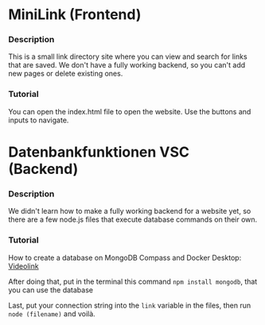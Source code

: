 # MiniLink (Frontend)
### Description
This is a small link directory site where you can view and search for links that are saved. We don't have a fully working backend, so you can't add new pages or delete existing ones. 
### Tutorial
You can open the index.html file to open the website. Use the buttons and inputs to navigate.

# Datenbankfunktionen VSC (Backend)
### Description
We didn't learn how to make a fully working backend for a website yet, so there are a few node.js files that execute database commands on their own.  
### Tutorial
How to create a database on MongoDB Compass and Docker Desktop: [Videolink](https://www.youtube.com/watch?v=EMKuM8hnfkA)

After doing that, put in the terminal this command  `npm install mongodb`, that you can use the database

Last, put your connection string into the `link` variable in the files, then run `node (filename)` and voilà.








